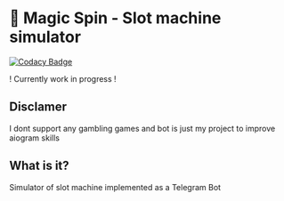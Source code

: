 # 🎰 Magic Spin - Slot machine simulator

[![Codacy Badge](https://api.codacy.com/project/badge/Grade/e246c58b331b4631813372046992fbed)](https://app.codacy.com/gh/alxww55/magicspin-telegram-bot?utm_source=github.com&utm_medium=referral&utm_content=alxww55/magicspin-telegram-bot&utm_campaign=Badge_Grade)


! Currently work in progress !

## Disclamer
I dont support any gambling games and bot is just my project to improve aiogram skills
## What is it?
Simulator of slot machine implemented as a Telegram Bot
